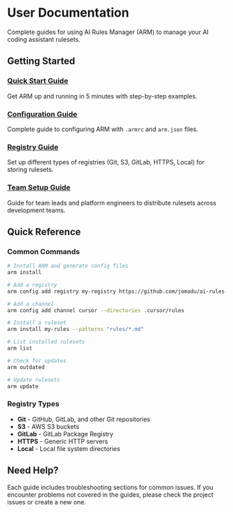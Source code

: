 # User Documentation

Complete guides for using AI Rules Manager (ARM) to manage your AI coding assistant rulesets.

## Getting Started

### [Quick Start Guide](quick-start.md)
Get ARM up and running in 5 minutes with step-by-step examples.

### [Configuration Guide](configuration.md)
Complete guide to configuring ARM with `.armrc` and `arm.json` files.

### [Registry Guide](registries.md)
Set up different types of registries (Git, S3, GitLab, HTTPS, Local) for storing rulesets.

### [Team Setup Guide](team-setup.md)
Guide for team leads and platform engineers to distribute rulesets across development teams.

## Quick Reference

### Common Commands
```bash
# Install ARM and generate config files
arm install

# Add a registry
arm config add registry my-registry https://github.com/jomadu/ai-rules-manager-test-git-registry --type=git

# Add a channel
arm config add channel cursor --directories .cursor/rules

# Install a ruleset
arm install my-rules --patterns "rules/*.md"

# List installed rulesets
arm list

# Check for updates
arm outdated

# Update rulesets
arm update
```

### Registry Types
- **Git** - GitHub, GitLab, and other Git repositories
- **S3** - AWS S3 buckets
- **GitLab** - GitLab Package Registry
- **HTTPS** - Generic HTTP servers
- **Local** - Local file system directories

## Need Help?

Each guide includes troubleshooting sections for common issues. If you encounter problems not covered in the guides, please check the project issues or create a new one.
